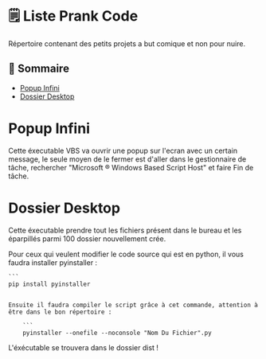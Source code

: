 # 🗒️ Liste Prank Code

Répertoire contenant des petits projets a but comique et non pour nuire.

## 📜 Sommaire
- [Popup Infini](#popup-infini)
- [Dossier Desktop](#dossier-desktop)

# Popup Infini

Cette éxecutable VBS va ouvrir une popup sur l'ecran avec un certain message, le seule moyen de le fermer est d'aller dans le gestionnaire de tâche, rechercher "Microsoft ® Windows Based Script Host" et faire Fin de tâche.

# Dossier Desktop

Cette éxecutable prendre tout les fichiers présent dans le bureau et les éparpillés parmi 100 dossier nouvellement crée.

Pour ceux qui veulent modifier le code source qui est en python, il vous faudra installer pyinstaller :

    ```
    pip install pyinstaller
```

Ensuite il faudra compiler le script grâce à cet commande, attention à être dans le bon répertoire :

    ```
    pyinstaller --onefile --noconsole "Nom Du Fichier".py
```

L'éxécutable se trouvera dans le dossier dist !

